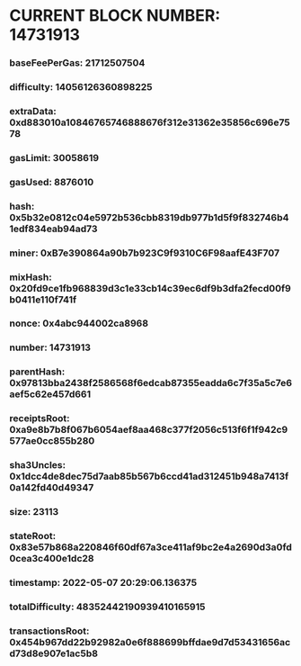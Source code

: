 # CURRENT BLOCK NUMBER: 14731913

### baseFeePerGas: 21712507504
### difficulty: 14056126360898225
### extraData: 0xd883010a10846765746888676f312e31362e35856c696e7578
### gasLimit: 30058619
### gasUsed: 8876010
### hash: 0x5b32e0812c04e5972b536cbb8319db977b1d5f9f832746b41edf834eab94ad73
### miner: 0xB7e390864a90b7b923C9f9310C6F98aafE43F707
### mixHash: 0x20fd9ce1fb968839d3c1e33cb14c39ec6df9b3dfa2fecd00f9b0411e110f741f
### nonce: 0x4abc944002ca8968
### number: 14731913
### parentHash: 0x97813bba2438f2586568f6edcab87355eadda6c7f35a5c7e6aef5c62e457d661
### receiptsRoot: 0xa9e8b7b8f067b6054aef8aa468c377f2056c513f6f1f942c9577ae0cc855b280
### sha3Uncles: 0x1dcc4de8dec75d7aab85b567b6ccd41ad312451b948a7413f0a142fd40d49347
### size: 23113
### stateRoot: 0x83e57b868a220846f60df67a3ce411af9bc2e4a2690d3a0fd0cea3c400e1dc28
### timestamp: 2022-05-07 20:29:06.136375
### totalDifficulty: 48352442190939410165915
### transactionsRoot: 0x454b967dd22b92982a0e6f888699bffdae9d7d53431656acd73d8e907e1ac5b8
